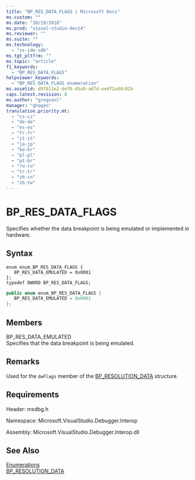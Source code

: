 ```yaml
---
title: "BP_RES_DATA_FLAGS | Microsoft Docs"
ms.custom: ""
ms.date: "10/19/2016"
ms.prod: "visual-studio-dev14"
ms.reviewer: ""
ms.suite: ""
ms.technology: 
  - "vs-ide-sdk"
ms.tgt_pltfrm: ""
ms.topic: "article"
f1_keywords: 
  - "BP_RES_DATA_FLAGS"
helpviewer_keywords: 
  - "BP_RES_DATA_FLAGS enumeration"
ms.assetid: d97611e2-def6-45a9-ad7d-eedf2ad4c82b
caps.latest.revision: 8
ms.author: "gregvanl"
manager: "ghogen"
translation.priority.mt: 
  - "cs-cz"
  - "de-de"
  - "es-es"
  - "fr-fr"
  - "it-it"
  - "ja-jp"
  - "ko-kr"
  - "pl-pl"
  - "pt-br"
  - "ru-ru"
  - "tr-tr"
  - "zh-cn"
  - "zh-tw"
---
```

# BP_RES_DATA_FLAGS
Specifies whether the data breakpoint is being emulated or implemented in hardware.  
  
## Syntax  
  
```cpp#  
enum enum_BP_RES_DATA_FLAGS {   
   BP_RES_DATA_EMULATED = 0x0001  
};  
typedef DWORD BP_RES_DATA_FLAGS;  
```  
  
```c#  
public enum enum_BP_RES_DATA_FLAGS {   
   BP_RES_DATA_EMULATED = 0x0001  
};  
```  
  
## Members  
 BP_RES_DATA_EMULATED  
 Specifies that the data breakpoint is being emulated.  
  
## Remarks  
 Used for the `dwFlags` member of the [BP_RESOLUTION_DATA](../extensibility-debugger-reference/bp_resolution_data.md) structure.  
  
## Requirements  
 Header: msdbg.h  
  
 Namespace: Microsoft.VisualStudio.Debugger.Interop  
  
 Assembly: Microsoft.VisualStudio.Debugger.Interop.dll  
  
## See Also  
 [Enumerations](../extensibility-debugger-reference/enumerations--visual-studio-debugging-.md)   
 [BP_RESOLUTION_DATA](../extensibility-debugger-reference/bp_resolution_data.md)